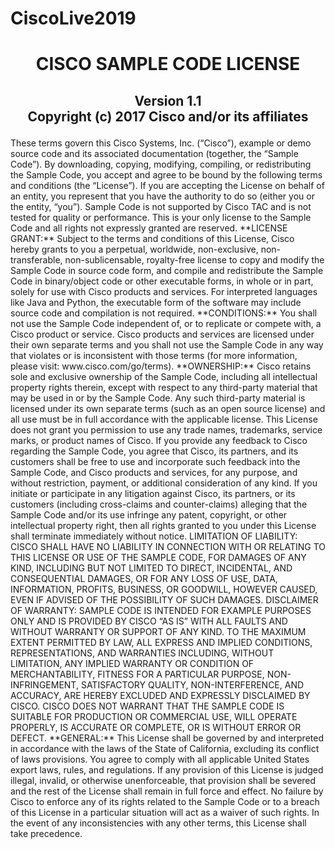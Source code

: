 # CiscoLive2019

<h1><p align="center">
CISCO SAMPLE CODE LICENSE</p></h1>
<h2><p align="center">
Version 1.1<br>Copyright (c) 2017 Cisco and/or its affiliates

</p></h2>
These terms govern this Cisco Systems, Inc. (“Cisco”), example or demo source code and its associated documentation (together, the “Sample Code”). By downloading, copying, modifying, compiling, or redistributing the Sample Code, you accept and agree to be bound by the following terms and conditions (the “License”). If you are accepting the License on behalf of an entity, you represent that you have the authority to do so (either you or the entity, “you”). Sample Code is not supported by Cisco TAC and is not tested for quality or performance. This is your only license to the Sample Code and all rights not expressly granted are reserved.
**LICENSE GRANT:** Subject to the terms and conditions of this License, Cisco hereby grants to you a perpetual, worldwide, non-exclusive, non-transferable, non-sublicensable, royalty-free license to copy and modify the Sample Code in source code form, and compile and redistribute the Sample Code in binary/object code or other executable forms, in whole or in part, solely for use with Cisco products and services. For interpreted languages like Java and Python, the executable form of the software may include source code and compilation is not required.
**CONDITIONS:** You shall not use the Sample Code independent of, or to replicate or compete with, a Cisco product or service. Cisco products and services are licensed under their own separate terms and you shall not use the Sample Code in any way that violates or is inconsistent with those terms (for more information, please visit: www.cisco.com/go/terms).
**OWNERSHIP:** Cisco retains sole and exclusive ownership of the Sample Code, including all intellectual property rights therein, except with respect to any third-party material that may be used in or by the Sample Code. Any such third-party material is licensed under its own separate terms (such as an open source license) and all use must be in full accordance with the applicable license. This License does not grant you permission to use any trade names, trademarks, service marks, or product names of Cisco. If you provide any feedback to Cisco regarding the Sample Code, you agree that Cisco, its partners, and its customers shall be free to use and incorporate such feedback into the Sample Code, and Cisco products and services, for any purpose, and without restriction, payment, or additional consideration of any kind. If you initiate or participate in any litigation against Cisco, its partners, or its customers (including cross-claims and counter-claims) alleging that the Sample Code and/or its use infringe any patent, copyright, or other intellectual property right, then all rights granted to you under this License shall terminate immediately without notice.
LIMITATION OF LIABILITY: CISCO SHALL HAVE NO LIABILITY IN CONNECTION WITH OR RELATING TO THIS LICENSE OR USE OF THE SAMPLE CODE, FOR DAMAGES OF ANY KIND, INCLUDING BUT NOT LIMITED TO DIRECT, INCIDENTAL, AND CONSEQUENTIAL DAMAGES, OR FOR ANY LOSS OF USE, DATA, INFORMATION, PROFITS, BUSINESS, OR GOODWILL, HOWEVER CAUSED, EVEN IF ADVISED OF THE POSSIBILITY OF SUCH DAMAGES.
DISCLAIMER OF WARRANTY: SAMPLE CODE IS INTENDED FOR EXAMPLE PURPOSES ONLY AND IS PROVIDED BY CISCO “AS IS” WITH ALL FAULTS AND WITHOUT WARRANTY OR SUPPORT OF ANY KIND. TO THE MAXIMUM EXTENT PERMITTED BY LAW, ALL EXPRESS AND IMPLIED CONDITIONS, REPRESENTATIONS, AND WARRANTIES INCLUDING, WITHOUT LIMITATION, ANY IMPLIED WARRANTY OR CONDITION OF MERCHANTABILITY, FITNESS FOR A PARTICULAR PURPOSE, NON-INFRINGEMENT, SATISFACTORY QUALITY, NON-INTERFERENCE, AND ACCURACY, ARE HEREBY EXCLUDED AND EXPRESSLY DISCLAIMED BY CISCO. CISCO DOES NOT WARRANT THAT THE SAMPLE CODE IS SUITABLE FOR PRODUCTION OR COMMERCIAL USE, WILL OPERATE PROPERLY, IS ACCURATE OR COMPLETE, OR IS WITHOUT ERROR OR DEFECT.
**GENERAL:** This License shall be governed by and interpreted in accordance with the laws of the State of California, excluding its conflict of laws provisions. You agree to comply with all applicable United States export laws, rules, and regulations. If any provision of this License is judged illegal, invalid, or otherwise unenforceable, that provision shall be severed and the rest of the License shall remain in full force and effect. No failure by Cisco to enforce any of its rights related to the Sample Code or to a breach of this License in a particular situation will act as a waiver of such rights. In the event of any inconsistencies with any other terms, this License shall take precedence.
